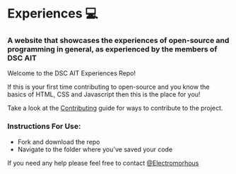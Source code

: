 # Experiences 💻
### A website that showcases the experiences of open-source and programming in general, as experienced by the members of DSC AIT

Welcome to the DSC AIT Experiences Repo!

If this is your first time contributing to open-source and you know the basics of HTML, CSS and Javascript then this is the place for you!

Take a look at the [Contributing](CONTRIBUTING.md) guide for ways to contribute to the project.

### Instructions For Use:
- Fork and download the repo
- Navigate to the folder where you've saved your code

If you need any help please feel free to contact [@Electromorhous](https://twitter.com/Electromorphous)
